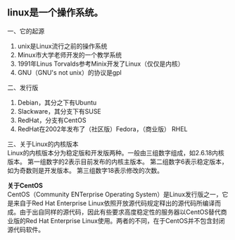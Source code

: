 ## linux是一个操作系统。
一、它的起源  
1. unix是Linux流行之前的操作系统  
2. Minux市大学老师开发的一个教学系统  
3. 1991年Linus Torvalds参考Minix开发了Linux（仅仅是内核）  
4. GNU（GNU's not unix）的协议是gpl  

二、发行版
1. Debian，其分之下有Ubuntu
2. Slackware，其分支下有SUSE
3. RedHat，分支有CentOS
4. RedHat在2002年发布了（社区版）Fedora，（商业版） RHEL  

三、关于Linux的内核版本  
Linux的内核版本分为稳定版和开发版两种。一般由三组数字组成，如2.6.18内核版本。
第一组数字的2表示目前发布的内核主版本。
第二组数字6表示稳定版本，如为奇数则是开发版本。
第三组数字18表示修改的次数。

**关于CentOS**  
CentOS（Community ENTerprise Operating System）是Linux发行版之一，它是来自于Red Hat Enterprise Linux依照开放源代码规定释出的源代码所编译而成。由于出自同样的源代码，因此有些要求高度稳定性的服务器以CentOS替代商业版的Red Hat Enterprise Linux使用。两者的不同，在于CentOS并不包含封闭源代码软件。
